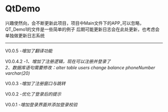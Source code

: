 # QtDemo

兴趣使然向，会不断更新此项目，项目中Main文件下的APP_可以忽略，QT_Demo1的文件是一些简单的例子
后期可能更新日志会在此处更新，也考虑会单独做更新日志系统

---

V0.0.5
-*增加了翻译功能*

V0.0.4.2
-*1、增加了注册逻辑，现在可以注册并登录了 <br/>
2、数据库语句需要修改：alter table users change balance phoneNumber varchar(20)*

V0.0.3
-*增加了注册窗口与跳转*

V0.0.2
-*优化了登录后的提示*

V0.0.1
-*增加登录界面并添加登录校验*
